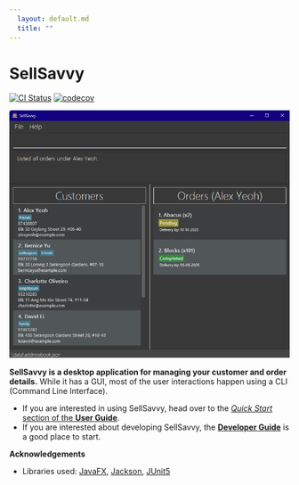 ```yaml
---
  layout: default.md
  title: ""
---
```


# SellSavvy

[![CI Status](https://github.com/AY2425S1-CS2103T-F14a-2/tp/actions/workflows/gradle.yml/badge.svg)](https://github.com/AY2425S1-CS2103T-F14a-2/tp/actions)
[![codecov](https://codecov.io/gh/AY2425S1-CS2103T-F14a-2/tp/branch/master/graph/badge.svg)](https://codecov.io/gh/AY2425S1-CS2103T-F14a-2/tp)

![Ui](images/Ui.png)

**SellSavvy is a desktop application for managing your customer and order details.** While it has a GUI, most of the user interactions happen using a CLI (Command Line Interface).

* If you are interested in using SellSavvy, head over to the [_Quick Start_ section of the **User Guide**](UserGuide.html#quick-start).
* If you are interested about developing SellSavvy, the [**Developer Guide**](DeveloperGuide.html) is a good place to start.


**Acknowledgements**

* Libraries used: [JavaFX](https://openjfx.io/), [Jackson](https://github.com/FasterXML/jackson), [JUnit5](https://github.com/junit-team/junit5)
